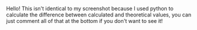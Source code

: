 Hello! This isn't identical to my screenshot because I used python to calculate the difference between calculated and theoretical values, you can just comment all of that at the bottom if you don't want to see it!
